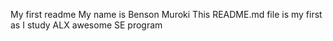 My first readme
My name is Benson Muroki
This README.md file is my first as I study ALX awesome SE program
